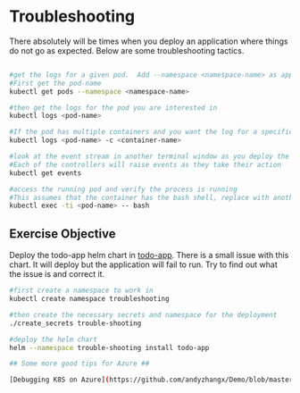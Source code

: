 # Troubleshooting #

There absolutely will be times when you deploy an application where things do not go as expected.  Below are some troubleshooting tactics.

```sh

#get the logs for a given pod.  Add --namespace <namespace-name> as appropriate
#First get the pod-name
kubectl get pods --namespace <namespace-name>

#then get the logs for the pod you are interested in
kubectl logs <pod-name>

#If the pod has multiple containers and you want the log for a specific container
kubectl logs <pod-name> -c <container-name>

#look at the event stream in another terminal window as you deploy the application
#Each of the controllers will raise events as they take their action
kubectl get events

#access the running pod and verify the process is running
#This assumes that the container has the bash shell, replace with another command as appropriate
kubectl exec -ti <pod-name> -- bash

```

## Exercise Objective ##

Deploy the todo-app helm chart in [todo-app](./todo-app).  There is a small issue with this chart.  It will deploy but the application will fail to run.  Try to find out what the issue is and correct it.

```sh
#first create a namespace to work in
kubectl create namespace troubleshooting

#then create the necessary secrets and namespace for the deployment
./create_secrets trouble-shooting

#deploy the helm chart
helm --namespace trouble-shooting install todo-app

## Some more good tips for Azure ##

[Debugging K8S on Azure](https://github.com/andyzhangx/Demo/blob/master/debug/README.md)
